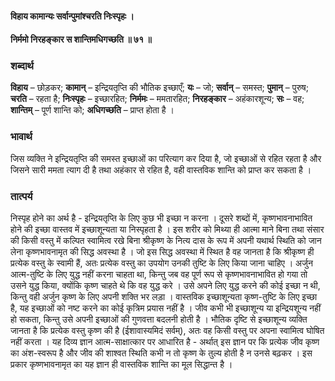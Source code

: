 #### विहाय कामान्यः सर्वान्पुमांश्चरति निःस्पृहः ।
#### निर्ममो निरहङ्कार स शान्तिमधिगच्छति ॥ ७१ ॥

### शब्दार्थ

**विहाय** – छोड़कर; **कामान्** – इन्द्रियतृप्ति की भौतिक इच्छाएँ; **यः** – जो; **सर्वान्** – समस्त; **पुमान्** – पुरुष; **चरति** – रहता है; **निःस्पृहः** – इच्छारहित; **निर्ममः** – ममतारहित; **निरहङ्कार** – अहंकारशून्य; **सः** – वह; **शान्तिम्** – पूर्ण शान्ति को; **अधिगच्छति** – प्राप्त होता है ।

### भावार्थ

जिस व्यक्ति ने इन्द्रियतृप्ति की समस्त इच्छाओं का परित्याग कर दिया है, जो इच्छाओं से रहित रहता है और जिसने सारी ममता त्याग दी है तथा अहंकार से रहित है, वही वास्तविक शान्ति को प्राप्त कर सकता है ।

### तात्पर्य

निस्पृह होने का अर्थ है - इन्द्रियतृप्ति के लिए कुछ भी इच्छा न करना । दूसरे शब्दों में, कृष्णभावनाभावित होने की इच्छा वास्तव में इच्छाशून्यता या निस्पृहता है । इस शरीर को मिथ्या ही आत्मा माने बिना तथा संसार की किसी वस्तु में कल्पित स्वामित्व रखे बिना श्रीकृष्ण के नित्य दास के रूप में अपनी यथार्थ स्थिति को जान लेना कृष्णभावनामृत की सिद्ध अवस्था है । जो इस सिद्ध अवस्था में स्थित है वह जानता है कि श्रीकृष्ण ही प्रत्येक वस्तु के स्वामी हैं, अतः प्रत्येक वस्तु का उपयोग उनकी तुष्टि के लिए किया जाना चाहिए । अर्जुन आत्म-तुष्टि के लिए युद्ध नहीं करना चाहता था, किन्तु जब वह पूर्ण रूप से कृष्णभावनाभावित हो गया तो उसने युद्ध किया, क्योंकि कृष्ण चाहते थे कि वह युद्ध करे । उसे अपने लिए युद्ध करने की कोई इच्छा न थी, किन्तु वही अर्जुन कृष्ण के लिए अपनी शक्ति भर लड़ा । वास्तविक इच्छाशून्यता कृष्ण-तुष्टि के लिए इच्छा है, यह इच्छाओं को नष्ट करने का कोई कृत्रिम प्रयास नहीं है । जीव कभी भी इच्छाशून्य या इन्द्रियशून्य नहीं हो सकता, किन्तु उसे अपनी इच्छाओं की गुणवत्ता बदलनी होती है । भौतिक दृष्टि से इच्छाशून्य व्यक्ति जानता है कि प्रत्येक वस्तु कृष्ण की है (ईशावास्यमिदं सर्वम्), अतः वह किसी वस्तु पर अपना स्वामित्व घोषित नहीं करता । यह दिव्य ज्ञान आत्म-साक्षात्कार पर आधारित है - अर्थात् इस ज्ञान पर कि प्रत्येक जीव कृष्ण का अंश-स्वरूप है और जीव की शाश्वत स्थिति कभी न तो कृष्ण के तुल्य होती है न उनसे बढ़कर । इस प्रकार कृष्णभावनामृत का यह ज्ञान ही वास्तविक शान्ति का मूल सिद्धान्त है ।
